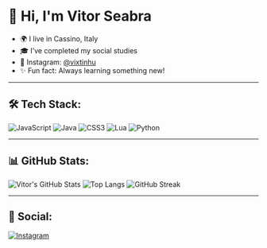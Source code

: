 # 👋 Hi, I'm Vitor Seabra

- 🌍 I live in Cassino, Italy  
- 🎓 I’ve completed my social studies  
- 📸 Instagram: [@vixtinhu](https://instagram.com/vixtinhu)  
- ✨ Fun fact: Always learning something new!

---

## 🛠️ Tech Stack:
![JavaScript](https://img.shields.io/badge/-JavaScript-333?style=flat&logo=javascript)
![Java](https://img.shields.io/badge/-Java-333?style=flat&logo=java)
![CSS3](https://img.shields.io/badge/-CSS3-333?style=flat&logo=css3)
![Lua](https://img.shields.io/badge/-Lua-333?style=flat&logo=lua)
![Python](https://img.shields.io/badge/-Python-333?style=flat&logo=python)

---

## 📊 GitHub Stats:

![Vitor's GitHub Stats](https://github-readme-stats.vercel.app/api?username=fwckbr&show_icons=true&theme=dark&hide_title=true)
![Top Langs](https://github-readme-stats.vercel.app/api/top-langs/?username=fwckbr&layout=compact&theme=dark)
![GitHub Streak](https://streak-stats.demolab.com?user=fwckbr&theme=dark)

---

## 📱 Social:
[![Instagram](https://img.shields.io/badge/-@vixtinhu-E4405F?style=flat&logo=instagram&logoColor=white)](https://instagram.com/vixtinhu)
